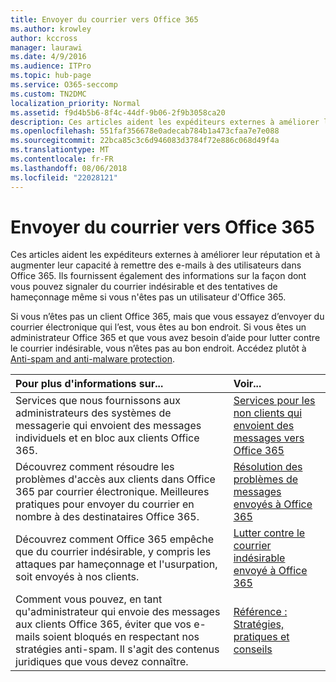 ```yaml
---
title: Envoyer du courrier vers Office 365
ms.author: krowley
author: kccross
manager: laurawi
ms.date: 4/9/2016
ms.audience: ITPro
ms.topic: hub-page
ms.service: O365-seccomp
ms.custom: TN2DMC
localization_priority: Normal
ms.assetid: f9d4b5b6-8f4c-44df-9b06-2f9b3058ca20
description: Ces articles aident les expéditeurs externes à améliorer leur réputation et à augmenter leur capacité à remettre des e-mails à des utilisateurs dans Office 365. Ils fournissent également des informations sur la façon dont vous pouvez signaler du courrier indésirable et des tentatives de hameçonnage même si vous n'êtes pas un utilisateur d'Office 365.
ms.openlocfilehash: 551faf356678e0adecab784b1a473cfaa7e7e088
ms.sourcegitcommit: 22bca85c3c6d946083d3784f72e886c068d49f4a
ms.translationtype: MT
ms.contentlocale: fr-FR
ms.lasthandoff: 08/06/2018
ms.locfileid: "22028121"
---
```

# <a name="sending-mail-to-office-365"></a>Envoyer du courrier vers Office 365

Ces articles aident les expéditeurs externes à améliorer leur réputation et à augmenter leur capacité à remettre des e-mails à des utilisateurs dans Office 365. Ils fournissent également des informations sur la façon dont vous pouvez signaler du courrier indésirable et des tentatives de hameçonnage même si vous n'êtes pas un utilisateur d'Office 365.
  
Si vous n’êtes pas un client Office 365, mais que vous essayez d’envoyer du courrier électronique qui l’est, vous êtes au bon endroit. Si vous êtes un administrateur Office 365 et que vous avez besoin d’aide pour lutter contre le courrier indésirable, vous n’êtes pas au bon endroit. Accédez plutôt à [Anti-spam and anti-malware protection](http://technet.microsoft.com/library/93c6c227-7442-4293-b64d-ec8f15c928db.aspx).
  
|**Pour plus d'informations sur...**|**Voir...**|
|:-----|:-----|
|Services que nous fournissons aux administrateurs des systèmes de messagerie qui envoient des messages individuels et en bloc aux clients Office 365.  <br/> |[Services pour les non clients qui envoient des messages vers Office 365](services-for-non-customers.md) <br/> |
|Découvrez comment résoudre les problèmes d'accès aux clients dans Office 365 par courrier électronique. Meilleures pratiques pour envoyer du courrier en nombre à des destinataires Office 365.  <br/> |[Résolution des problèmes de messages envoyés à Office 365](troubleshooting-mail-sent-to-office-365.md) <br/> |
|Découvrez comment Office 365 empêche que du courrier indésirable, y compris les attaques par hameçonnage et l'usurpation, soit envoyés à nos clients.  <br/> |[Lutter contre le courrier indésirable envoyé à Office 365](fighting-junk-email.md) <br/> |
|Comment vous pouvez, en tant qu'administrateur qui envoie des messages aux clients Office 365, éviter que vos e-mails soient bloqués en respectant nos stratégies anti-spam. Il s'agit des contenus juridiques que vous devez connaître.  <br/> |[Référence : Stratégies, pratiques et conseils](reference-policies-practices-and-guidelines.md) <br/> |
   

